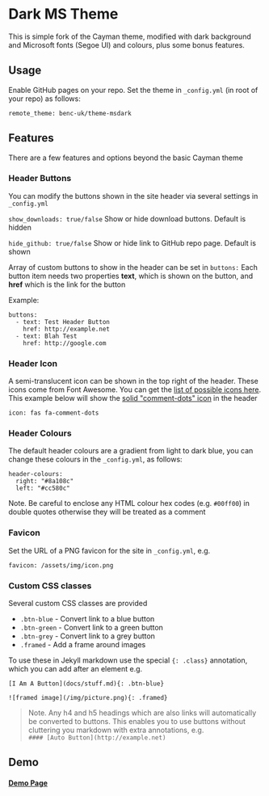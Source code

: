 # Dark MS Theme
This is simple fork of the Cayman theme, modified with dark background and Microsoft fonts (Segoe UI) and colours, plus some bonus features.

## Usage
Enable GitHub pages on your repo. Set the theme in `_config.yml` (in root of your repo) as follows:
```
remote_theme: benc-uk/theme-msdark
```

## Features
There are a few features and options beyond the basic Cayman theme

### Header Buttons
You can modify the buttons shown in the site header via several settings in `_config.yml`

`show_downloads: true/false` Show or hide download buttons. Default is hidden

`hide_github: true/false` Show or hide link to GitHub repo page. Default is shown

Array of custom buttons to show in the header can be set in `buttons:` Each button item needs two properties **text**, which is shown on the button, and **href** which is the link for the button 

Example:
```
buttons:
  - text: Test Header Button
    href: http://example.net
  - text: Blah Test
    href: http://google.com
```

### Header Icon
A semi-translucent icon can be shown in the top right of the header. These icons come from Font Awesome. You can get the [list of possible icons here](https://fontawesome.com/icons?d=gallery&m=free). This example below will show the [solid "comment-dots" icon](https://fontawesome.com/icons/comment-dots?style=solid) in the header
```
icon: fas fa-comment-dots
```

### Header Colours
The default header colours are a gradient from light to dark blue, you can change these colours in the `_config.yml`, as follows:
```
header-colours: 
  right: "#8a108c"
  left: "#cc580c"
```
Note. Be careful to enclose any HTML colour hex codes (e.g. `#00ff00`) in double quotes otherwise they will be treated as a comment


### Favicon
Set the URL of a PNG favicon for the site in `_config.yml`, e.g.
```
favicon: /assets/img/icon.png
```

### Custom CSS classes
Several custom CSS classes are provided
- `.btn-blue` - Convert link to a blue button
- `.btn-green` - Convert link to a green button
- `.btn-grey` - Convert link to a grey button
- `.framed` - Add a frame around images

To use these in Jekyll markdown use the special `{: .class}` annotation, which you can add after an element e.g.

```
[I Am A Button](docs/stuff.md){: .btn-blue}

![framed image](/img/picture.png){: .framed}
```

> Note. Any h4 and h5 headings which are also links will automatically be converted to buttons. This enables you to use buttons without cluttering you markdown with extra annotations, e.g.  
> `#### [Auto Button](http://example.net)`

## Demo

#### [Demo Page](demo)


